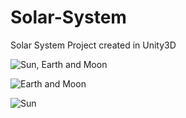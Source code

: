 # Solar-System
Solar System Project created in Unity3D

![Sun, Earth and Moon](https://raw.githubusercontent.com/Prakash4844/Solar-System/main/Screenshots/Screenshot_1.jpg)

![Earth and Moon](https://raw.githubusercontent.com/Prakash4844/Solar-System/main/Screenshots/Screenshot_3.jpg)

![Sun](https://raw.githubusercontent.com/Prakash4844/Solar-System/main/Screenshots/Screenshot_2.jpg)
